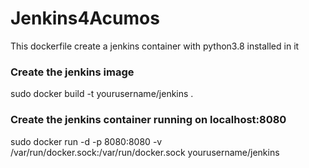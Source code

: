 # Jenkins4Acumos

This dockerfile create a jenkins container with python3.8 installed in it

### Create the jenkins image  
sudo docker build -t yourusername/jenkins .


### Create the jenkins container running on localhost:8080  
sudo docker run -d -p 8080:8080 -v /var/run/docker.sock:/var/run/docker.sock yourusername/jenkins

